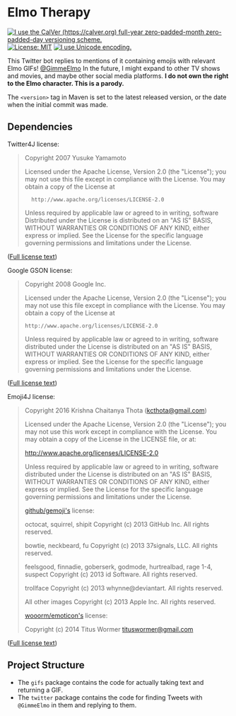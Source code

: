 # Elmo Therapy
[![I use the CalVer (https://calver.org) full-year zero-padded-month zero-padded-day versioning scheme.](https://img.shields.io/badge/calver-YYYY.0M.0D-22bfda.svg "I use the CalVer (http://calver.org) YYYY.0M.0D versioning scheme.")](https://calver.org)
[![License: MIT](https://img.shields.io/badge/license-MIT-brightgreen.svg)](https://opensource.org/licenses/MIT) [![I use Unicode encoding.](https://img.shields.io/badge/encoding-Unicode-informational "I use Unicode encoding.")](https://home.unicode.org)

This Twitter bot replies to mentions of it containing emojis with relevant Elmo GIFs! [@GimmeElmo](https://twitter.com/GimmeElmo) In the future, I might expand to other TV shows and movies, and maybe other social media platforms. **I do not own the right to the Elmo character. This is a parody.**

The `<version>` tag in Maven is set to the latest released version, or the date when the initial commit was made.
## Dependencies
Twitter4J license:
> Copyright 2007 Yusuke Yamamoto
> 
> Licensed under the Apache License, Version 2.0 (the "License");
> you may not use this file except in compliance with the License.
> You may obtain a copy of the License at
> 
>       http://www.apache.org/licenses/LICENSE-2.0
> 
> Unless required by applicable law or agreed to in writing, software
> Distributed under the License is distributed on an "AS IS" BASIS,
> WITHOUT WARRANTIES OR CONDITIONS OF ANY KIND, either express or implied.
> See the License for the specific language governing permissions and
> limitations under the License.

([Full license text](LICENSE-OF-DEPENDENCIES.txt))

Google GSON license:
> Copyright 2008 Google Inc.
> 
> Licensed under the Apache License, Version 2.0 (the "License");
> you may not use this file except in compliance with the License.
> You may obtain a copy of the License at
> 
>     http://www.apache.org/licenses/LICENSE-2.0
> 
> Unless required by applicable law or agreed to in writing, software
> distributed under the License is distributed on an "AS IS" BASIS,
> WITHOUT WARRANTIES OR CONDITIONS OF ANY KIND, either express or implied.
> See the License for the specific language governing permissions and
> limitations under the License.

([Full license text](LICENSE-OF-DEPENDENCIES.txt))

Emoji4J license:
> Copyright 2016 Krishna Chaitanya Thota (kcthota@gmail.com)
> 
> Licensed under the Apache License, Version 2.0 (the "License");
> you may not use this work except in compliance with the License.
> You may obtain a copy of the License in the LICENSE file, or at:
> 
>    http://www.apache.org/licenses/LICENSE-2.0
> 
> Unless required by applicable law or agreed to in writing, software
> distributed under the License is distributed on an "AS IS" BASIS,
> WITHOUT WARRANTIES OR CONDITIONS OF ANY KIND, either express or implied.
> See the License for the specific language governing permissions and
> limitations under the License.
> 
> [github/gemoji's](https://github.com/github/gemoji) license:
> 
> octocat, squirrel, shipit
> Copyright (c) 2013 GitHub Inc. All rights reserved.
> 
> bowtie, neckbeard, fu
> Copyright (c) 2013 37signals, LLC. All rights reserved.
> 
> feelsgood, finnadie, goberserk, godmode, hurtrealbad, rage 1-4, suspect
> Copyright (c) 2013 id Software. All rights reserved.
> 
> trollface
> Copyright (c) 2013 whynne@deviantart. All rights reserved.
> 
> All other images
> Copyright (c) 2013 Apple Inc. All rights reserved.
> 
> [wooorm/emoticon's](https://github.com/wooorm/emoticon) license:
> 
> Copyright (c) 2014 Titus Wormer <tituswormer@gmail.com>

([Full license text](LICENSE-OF-DEPENDENCIES.txt))
## Project Structure
* The `gifs` package contains the code for actually taking text and returning a GIF.
* The `twitter` package contains the code for finding Tweets with `@GimmeElmo` in them and replying to them.
